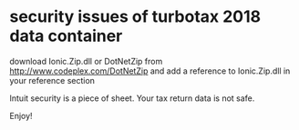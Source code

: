# security issues of turbotax 2018 data container
download Ionic.Zip.dll or DotNetZip from http://www.codeplex.com/DotNetZip and add a reference to Ionic.Zip.dll in your reference section

Intuit security is a piece of sheet. Your tax return data is not safe.

Enjoy!
